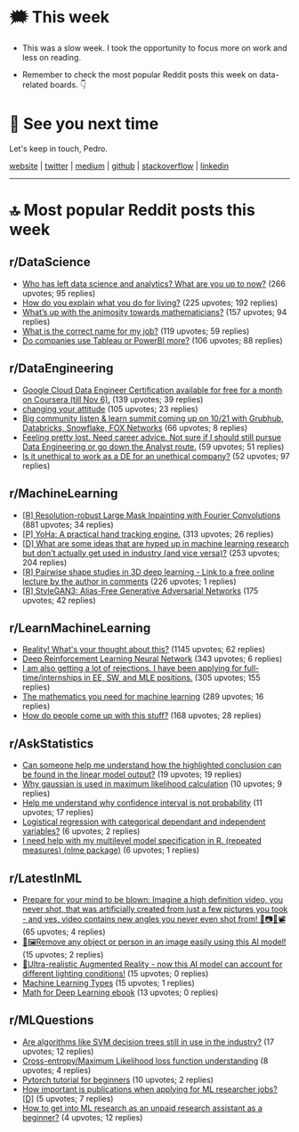 # 🗯 This week

- This was a slow week. I took the opportunity to focus more on work and less on reading.

- Remember to check the most popular Reddit posts this week on data-related boards. 👇

# 👋 See you next time

Let's keep in touch,
Pedro.

[website](https://pedromadruga.com) |
[twitter](https://twitter.com/pmadruga_ "Twitter") | [medium](https://medium.com/@pmadruga "Medium") | [github](https://github.com/pmadruga "Github") | [stackoverflow](https://stackoverflow.com/users/12418383 "Stackoverflow") | [linkedin](https://www.linkedin.com/in/pedromadruga "Linkedin")

---

# 🔝 Most popular Reddit posts this week

## r/DataScience

- [Who has left data science and analytics? What are you up to now?](https://reddit.com/r/datascience/comments/q75ce8/who_has_left_data_science_and_analytics_what_are/) (266 upvotes; 95 replies)
- [How do you explain what you do for living?](https://reddit.com/r/datascience/comments/q6lpsy/how_do_you_explain_what_you_do_for_living/) (225 upvotes; 192 replies)
- [What’s up with the animosity towards mathematicians?](https://reddit.com/r/datascience/comments/q7cq11/whats_up_with_the_animosity_towards_mathematicians/) (157 upvotes; 94 replies)
- [What is the correct name for my job?](https://reddit.com/r/datascience/comments/q9csva/what_is_the_correct_name_for_my_job/) (119 upvotes; 59 replies)
- [Do companies use Tableau or PowerBI more?](https://reddit.com/r/datascience/comments/q896yh/do_companies_use_tableau_or_powerbi_more/) (106 upvotes; 88 replies)

## r/DataEngineering

- [Google Cloud Data Engineer Certification available for free for a month on Coursera (till Nov 6).](https://reddit.com/r/dataengineering/comments/q63r5q/google_cloud_data_engineer_certification/) (139 upvotes; 39 replies)
- [changing your attitude](https://reddit.com/r/dataengineering/comments/q8zdlk/changing_your_attitude/) (105 upvotes; 23 replies)
- [Big community listen & learn summit coming up on 10/21 with Grubhub, Databricks, Snowflake, FOX Networks](https://reddit.com/r/dataengineering/comments/q6ouy9/big_community_listen_learn_summit_coming_up_on/) (66 upvotes; 8 replies)
- [Feeling pretty lost. Need career advice. Not sure if I should still pursue Data Engineering or go down the Analyst route.](https://reddit.com/r/dataengineering/comments/q7pxhe/feeling_pretty_lost_need_career_advice_not_sure/) (59 upvotes; 51 replies)
- [Is it unethical to work as a DE for an unethical company?](https://reddit.com/r/dataengineering/comments/q6r69n/is_it_unethical_to_work_as_a_de_for_an_unethical/) (52 upvotes; 97 replies)

## r/MachineLearning

- [[R] Resolution-robust Large Mask Inpainting with Fourier Convolutions](https://reddit.com/r/MachineLearning/comments/q97fpv/r_resolutionrobust_large_mask_inpainting_with/) (881 upvotes; 34 replies)
- [[P] YoHa: A practical hand tracking engine.](https://reddit.com/r/MachineLearning/comments/q9hhqt/p_yoha_a_practical_hand_tracking_engine/) (313 upvotes; 26 replies)
- [[D] What are some ideas that are hyped up in machine learning research but don't actually get used in industry (and vice versa)?](https://reddit.com/r/MachineLearning/comments/q86kqn/d_what_are_some_ideas_that_are_hyped_up_in/) (253 upvotes; 204 replies)
- [[R] Pairwise shape studies in 3D deep learning - Link to a free online lecture by the author in comments](https://reddit.com/r/MachineLearning/comments/q5ez02/r_pairwise_shape_studies_in_3d_deep_learning_link/) (226 upvotes; 1 replies)
- [[R] StyleGAN3: Alias-Free Generative Adversarial Networks](https://reddit.com/r/MachineLearning/comments/q6ark8/r_stylegan3_aliasfree_generative_adversarial/) (175 upvotes; 42 replies)

## r/LearnMachineLearning

- [Reality! What's your thought about this?](https://reddit.com/r/learnmachinelearning/comments/q79bh0/reality_whats_your_thought_about_this/) (1145 upvotes; 62 replies)
- [Deep Reinforcement Learning Neural Network](https://reddit.com/r/learnmachinelearning/comments/q9dvfp/deep_reinforcement_learning_neural_network/) (343 upvotes; 6 replies)
- [I am also getting a lot of rejections. I have been applying for full-time/internships in EE, SW, and MLE positions.](https://reddit.com/r/learnmachinelearning/comments/q6mwam/i_am_also_getting_a_lot_of_rejections_i_have_been/) (305 upvotes; 155 replies)
- [The mathematics you need for machine learning](https://reddit.com/r/learnmachinelearning/comments/q5wz0w/the_mathematics_you_need_for_machine_learning/) (289 upvotes; 16 replies)
- [How do people come up with this stuff?](https://reddit.com/r/learnmachinelearning/comments/q8e8eb/how_do_people_come_up_with_this_stuff/) (168 upvotes; 28 replies)

## r/AskStatistics

- [Can someone help me understand how the highlighted conclusion can be found in the linear model output?](https://reddit.com/r/AskStatistics/comments/q5xgww/can_someone_help_me_understand_how_the/) (19 upvotes; 19 replies)
- [Why gaussian is used in maximum likelihood calculation](https://reddit.com/r/AskStatistics/comments/q99mp3/why_gaussian_is_used_in_maximum_likelihood/) (10 upvotes; 9 replies)
- [Help me understand why confidence interval is not probability](https://reddit.com/r/AskStatistics/comments/q8u6t4/help_me_understand_why_confidence_interval_is_not/) (11 upvotes; 17 replies)
- [Logistical regression with categorical dependant and independent variables?](https://reddit.com/r/AskStatistics/comments/q9aypg/logistical_regression_with_categorical_dependant/) (6 upvotes; 2 replies)
- [I need help with my multilevel model specification in R. (repeated measures) (nlme package)](https://reddit.com/r/AskStatistics/comments/q680pk/i_need_help_with_my_multilevel_model/) (6 upvotes; 1 replies)

## r/LatestInML

- [Prepare for your mind to be blown: Imagine a high definition video, you never shot, that was artificially created from just a few pictures you took - and yes, video contains new angles you never even shot from! 🤯📷🤖📽️](https://reddit.com/r/LatestInML/comments/q91x9a/prepare_for_your_mind_to_be_blown_imagine_a_high/) (65 upvotes; 4 replies)
- [🤯🖼️Remove any object or person in an image easily using this AI model!](https://reddit.com/r/LatestInML/comments/q71f0w/remove_any_object_or_person_in_an_image_easily/) (15 upvotes; 2 replies)
- [🤯Ultra-realistic Augmented Reality - now this AI model can account for different lighting conditions!](https://reddit.com/r/LatestInML/comments/q4zom9/ultrarealistic_augmented_reality_now_this_ai/) (15 upvotes; 0 replies)
- [Machine Learning Types](https://reddit.com/r/LatestInML/comments/q7u1w1/machine_learning_types/) (15 upvotes; 1 replies)
- [Math for Deep Learning ebook](https://reddit.com/r/LatestInML/comments/q78cuj/math_for_deep_learning_ebook/) (13 upvotes; 0 replies)

## r/MLQuestions

- [Are algorithms like SVM decision trees still in use in the industry?](https://reddit.com/r/MLQuestions/comments/q892w7/are_algorithms_like_svm_decision_trees_still_in/) (17 upvotes; 12 replies)
- [Cross-entropy/Maximum Likelihood loss function understanding](https://reddit.com/r/MLQuestions/comments/q78fym/crossentropymaximum_likelihood_loss_function/) (8 upvotes; 4 replies)
- [Pytorch tutorial for beginners](https://reddit.com/r/MLQuestions/comments/q52z2o/pytorch_tutorial_for_beginners/) (10 upvotes; 2 replies)
- [How important is publications when applying for ML researcher jobs? [D]](https://reddit.com/r/MLQuestions/comments/q8weg9/how_important_is_publications_when_applying_for/) (5 upvotes; 7 replies)
- [How to get into ML research as an unpaid research assistant as a beginner?](https://reddit.com/r/MLQuestions/comments/q997eg/how_to_get_into_ml_research_as_an_unpaid_research/) (4 upvotes; 12 replies)
